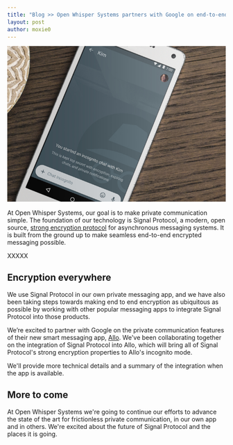 ```yaml
---
title: "Blog >> Open Whisper Systems partners with Google on end-to-end encryption for Allo"
layout: post
author: moxie0
---
```


<img src="/blog/images/allo-incognito.png" alt="Allo Incognito Chat"/>

At Open Whisper Systems, our goal is to make private communication simple. The foundation of our
technology is Signal Protocol, a modern, open source, [strong encryption protocol](/blog/advanced-ratcheting)
for asynchronous messaging systems. It is built from the ground up to make seamless end-to-end
encrypted messaging possible.

XXXXX

## Encryption everywhere

We use Signal Protocol in our own private messaging app, and we have also been taking steps towards
making end to end encryption as ubiquitous as possible by working with other popular messaging
apps to integrate Signal Protocol into those products.

We’re excited to partner with Google on the private communication features of their new smart
messaging app, [Allo](https://googleblog.blogspot.com/2016/05/allo-duo-apps-messaging-video.html).
We've been collaborating together on the integration of Signal Protocol
into Allo, which will bring all of Signal Protocol's strong encryption properties to Allo's incognito mode.

We'll provide more technical details and a summary of the integration when the app is available.

## More to come

At Open Whisper Systems we're going to continue our efforts to advance the state of the art for
frictionless private communication, in our own app and in others. We're excited about the future
of Signal Protocol and the places it is going.